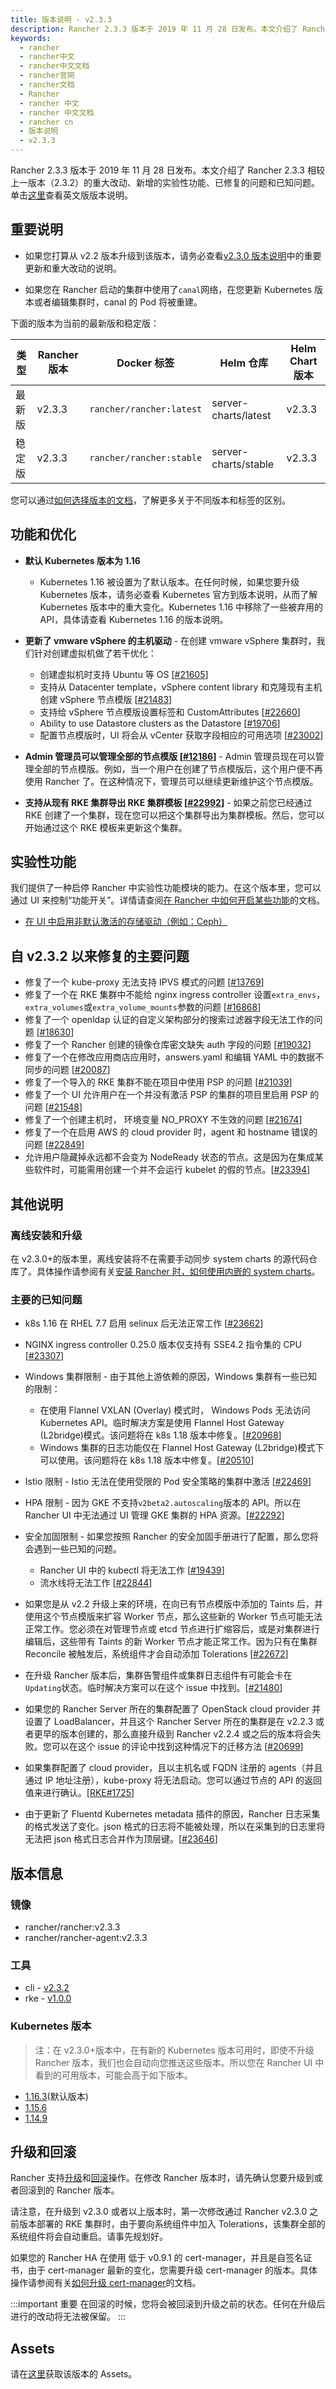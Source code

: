 ```yaml
---
title: 版本说明 - v2.3.3
description: Rancher 2.3.3 版本于 2019 年 11 月 28 日发布。本文介绍了 Rancher 2.3.3 相较上一版本（2.3.2）的重大改动、新增的实验性功能、已修复的问题和已知问题。
keywords:
  - rancher
  - rancher中文
  - rancher中文文档
  - rancher官网
  - rancher文档
  - Rancher
  - rancher 中文
  - rancher 中文文档
  - rancher cn
  - 版本说明
  - v2.3.3
---
```


Rancher 2.3.3 版本于 2019 年 11 月 28 日发布。本文介绍了 Rancher 2.3.3 相较上一版本（2.3.2）的重大改动、新增的实验性功能、已修复的问题和已知问题。单击[这里](https://github.com/rancher/rancher/releases/tag/v2.3.3)查看英文版版本说明。

## 重要说明

- 如果您打算从 v2.2 版本升级到该版本，请务必查看[v2.3.0 版本说明](/docs/rancher2/releases/v2.3.0)中的重要更新和重大改动的说明。

- 如果您在 Rancher 启动的集群中使用了`canal`网络，在您更新 Kubernetes 版本或者编辑集群时，canal 的 Pod 将被重建。

下面的版本为当前的最新版和稳定版：

| 类型   | Rancher 版本 | Docker 标签              | Helm 仓库            | Helm Chart 版本 |
| ------ | ------------ | ------------------------ | -------------------- | --------------- |
| 最新版 | v2.3.3       | `rancher/rancher:latest` | server-charts/latest | v2.3.3          |
| 稳定版 | v2.3.3       | `rancher/rancher:stable` | server-charts/stable | v2.3.3          |

您可以通过[如何选择版本的文档](/docs/rancher2/installation/resources/choosing-version/)，了解更多关于不同版本和标签的区别。

## 功能和优化

- **默认 Kubernetes 版本为 1.16**

  - Kubernetes 1.16 被设置为了默认版本。在任何时候，如果您要升级 Kubernetes 版本，请务必查看 Kubernetes 官方到版本说明，从而了解 Kubernetes 版本中的重大变化。Kubernetes 1.16 中移除了一些被弃用的 API，具体请查看 Kubernetes 1.16 的版本说明。

- **更新了 vmware vSphere 的主机驱动** - 在创建 vmware vSphere 集群时，我们针对创建虚拟机做了若干优化：

  - 创建虚拟机时支持 Ubuntu 等 OS [[#21605](https://github.com/rancher/rancher/issues/21605)]
  - 支持从 Datacenter template，vSphere content library 和克隆现有主机创建 vSphere 节点模版 [[#21483](https://github.com/rancher/rancher/issues/21483)]
  - 支持给 vSphere 节点模版设置标签和 CustomAttributes [[#22660](https://github.com/rancher/rancher/issues/22660)]
  - Ability to use Datastore clusters as the Datastore [[#19706](https://github.com/rancher/rancher/issues/19706)]
  - 配置节点模版时，UI 将会从 vCenter 获取字段相应的可用选项 [[#23002](https://github.com/rancher/rancher/issues/23002)]

- **Admin 管理员可以管理全部的节点模版 [[#12186](https://github.com/rancher/rancher/issues/12186)]** - Admin 管理员现在可以管理全部的节点模版。例如，当一个用户在创建了节点模版后，这个用户便不再使用 Rancher 了。在这种情况下，管理员可以继续更新维护这个节点模版。

- **支持从现有 RKE 集群导出 RKE 集群模板 [[#22992](https://github.com/rancher/rancher/issues/22992)]** - 如果之前您已经通过 RKE 创建了一个集群，现在您可以把这个集群导出为集群模板。然后，您可以开始通过这个 RKE 模板来更新这个集群。

## 实验性功能

我们提供了一种启停 Rancher 中实验性功能模块的能力。在这个版本里，您可以通过 UI 来控制“功能开关”。详情请查阅[在 Rancher 中如何开启某些功能](/docs/rancher2/installation/resources/feature-flags/)的文档。

- [在 UI 中启用非默认激活的存储驱动（例如：Ceph）](/docs/rancher2/installation/resources/feature-flags/enable-not-default-storage-drivers/)

## 自 v2.3.2 以来修复的主要问题

- 修复了一个 kube-proxy 无法支持 IPVS 模式的问题 [[#13769](https://github.com/rancher/rancher/issues/13769)]
- 修复了一个在 RKE 集群中不能给 nginx ingress controller 设置`extra_envs`，`extra_volumes`或`extra_volume_mounts`参数的问题 [[#16868](https://github.com/rancher/rancher/issues/16868)]
- 修复了一个 openldap 认证的自定义架构部分的搜索过滤器字段无法工作的问题 [[#18630](https://github.com/rancher/rancher/issues/18630)]
- 修复了一个 Rancher 创建的镜像仓库密文缺失 auth 字段的问题 [[#19032](https://github.com/rancher/rancher/issues/19032)]
- 修复了一个在修改应用商店应用时，answers.yaml 和编辑 YAML 中的数据不同步的问题 [[#20087](https://github.com/rancher/rancher/issues/20087)]
- 修复了一个导入的 RKE 集群不能在项目中使用 PSP 的问题 [[#21039](https://github.com/rancher/rancher/issues/21039)]
- 修复了一个 UI 允许用户在一个并没有激活 PSP 的集群的项目里启用 PSP 的问题 [[#21548](https://github.com/rancher/rancher/issues/21548)]
- 修复了一个创建主机时， 环境变量 NO_PROXY 不生效的问题 [[#21674](https://github.com/rancher/rancher/issues/21674)]
- 修复了一个在启用 AWS 的 cloud provider 时，agent 和 hostname 错误的问题 [[#22849](https://github.com/rancher/rancher/issues/22849)]
- 允许用户隐藏掉永远都不会变为 NodeReady 状态的节点。这是因为在集成某些软件时，可能需用创建一个并不会运行 kubelet 的假的节点。[[#23394](https://github.com/rancher/rancher/issues/23394)]

## 其他说明

### 离线安装和升级

在 v2.3.0+的版本里，离线安装将不在需要手动同步 system charts 的源代码仓库了。具体操作请参阅有关[安装 Rancher 时，如何使用内嵌的 system charts](/docs/rancher2/installation/other-installation-methods/air-gap/install-rancher/)。

### 主要的已知问题

- k8s 1.16 在 RHEL 7.7 启用 selinux 后无法正常工作 [[#23662](https://github.com/rancher/rancher/issues/23662)]

- NGINX ingress controller 0.25.0 版本仅支持有 SSE4.2 指令集的 CPU [[#23307](https://github.com/rancher/rancher/issues/23307)]

- Windows 集群限制 - 由于其他上游依赖的原因，Windows 集群有一些已知的限制：

  - 在使用 Flannel VXLAN (Overlay) 模式时， Windows Pods 无法访问 Kubernetes API。临时解决方案是使用 Flannel Host Gateway (L2bridge)模式。该问题将在 k8s 1.18 版本中修复。[[#20968](https://github.com/rancher/rancher/issues/20968)]

  * Windows 集群的日志功能仅在 Flannel Host Gateway (L2bridge)模式下可以使用。该问题将在 k8s 1.18 版本中修复。[[#20510](https://github.com/rancher/rancher/issues/20510)]

- Istio 限制 - Istio 无法在使用受限的 Pod 安全策略的集群中激活 [[#22469](https://github.com/rancher/rancher/issues/22469)]

- HPA 限制 - 因为 GKE 不支持`v2beta2.autoscaling`版本的 API。所以在 Rancher UI 中无法通过 UI 管理 GKE 集群的 HPA 资源。[[#22292](https://github.com/rancher/rancher/issues/22292)]

- 安全加固限制 - 如果您按照 Rancher 的安全加固手册进行了配置，那么您将会遇到一些已知的问题。

  - Rancher UI 中的 kubectl 将无法工作 [[#19439](https://github.com/rancher/rancher/issues/19439)]
  - 流水线将无法工作 [[#22844](https://github.com/rancher/rancher/issues/22844)]

- 如果您是从 v2.2 升级上来的环境，在向已有节点模版中添加的 Taints 后，并使用这个节点模版来扩容 Worker 节点，那么这些新的 Worker 节点可能无法正常工作。您必须在对管理节点或 etcd 节点进行扩缩容后，或是对集群进行编辑后，这些带有 Taints 的新 Worker 节点才能正常工作。因为只有在集群 Reconcile 被触发后，系统组件才会自动添加 Tolerations [[#22672](https://github.com/rancher/rancher/issues/22672)]

- 在升级 Rancher 版本后，集群告警组件或集群日志组件有可能会卡在`Updating`状态。临时解决方案可以在这个 issue 中找到。[[#21480](https://github.com/rancher/rancher/issues/21480)]

- 如果您的 Rancher Server 所在的集群配置了 OpenStack cloud provider 并设置了 LoadBalancer，并且这个 Rancher Server 所在的集群是在 v2.2.3 或者更早的版本创建的，那么直接升级到 Rancher v2.2.4 或之后的版本将会失败。您可以在这个 issue 的评论中找到这种情况下的迁移方法 [[#20699](https://github.com/rancher/rancher/issues/20699)]

- 如果集群配置了 cloud provider，且以主机名或 FQDN 注册的 agents（并且通过 IP 地址注册），kube-proxy 将无法启动。您可以通过节点的 API 的返回值来进行确认。[[RKE#1725](https://github.com/rancher/rke/issues/1725)]

- 由于更新了 Fluentd Kubernetes metadata 插件的原因，Rancher 日志采集的格式发送了变化。json 格式的日志将不能被处理，所以在采集到的日志里将无法把 json 格式日志合并作为顶层键。[[#23646](https://github.com/rancher/rancher/issues/23646)]

## 版本信息

### 镜像

- rancher/rancher:v2.3.3
- rancher/rancher-agent:v2.3.3

### 工具

- cli - [v2.3.2](https://github.com/rancher/cli/releases/tag/v2.3.2)
- rke - [v1.0.0](https://github.com/rancher/rke/releases/tag/v1.0.0)

### Kubernetes 版本

> 注：在 v2.3.0+版本中，在有新的 Kubernetes 版本可用时，即使不升级 Rancher 版本，我们也会自动向您推送这些版本。所以您在 Rancher UI 中看到的可用版本，可能会高于如下版本。

- [1.16.3](https://github.com/rancher/hyperkube/releases/tag/v1.16.3-rancher1)(默认版本)
- [1.15.6](https://github.com/rancher/hyperkube/releases/tag/v1.15.6-rancher1)
- [1.14.9](https://github.com/rancher/hyperkube/releases/tag/v1.14.9-rancher1)

## 升级和回滚

Rancher 支持[升级](/docs/rancher2/installation/install-rancher-on-k8s/upgrades/)和[回滚](/docs/rancher2/installation/install-rancher-on-k8s/rollbacks/)操作。在修改 Rancher 版本时，请先确认您要升级到或者回滚到的 Rancher 版本。

请注意，在升级到 v2.3.0 或者以上版本时，第一次修改通过 Rancher v2.3.0 之前版本部署的 RKE 集群时，由于要向系统组件中加入 Tolerations，该集群全部的系统组件将会自动重启。请事先规划好。

如果您的 Rancher HA 在使用 低于 v0.9.1 的 cert-manager，并且是自签名证书，由于 cert-manager 最新的变化，您需要升级 cert-manager 的版本。具体操作请参阅有关[如何升级 cert-manager](/docs/rancher2/installation/resources/upgrading-cert-manager/)的文档。

:::important 重要
在回滚的时候，您将会被回滚到升级之前的状态。任何在升级后进行的改动将无法被保留。
:::

## Assets

请在[这里](https://github.com/rancher/rancher/releases/tag/v2.3.3)获取该版本的 Assets。
